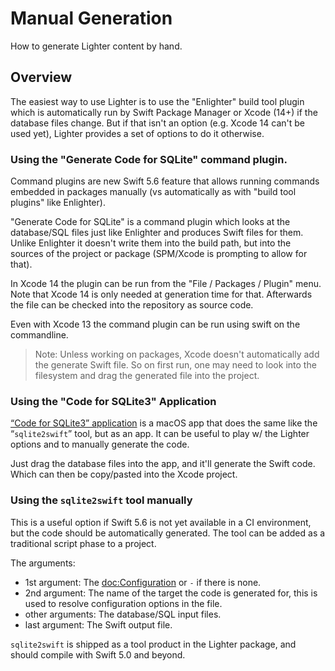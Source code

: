 # Manual Generation

How to generate Lighter content by hand.

## Overview

The easiest way to use Lighter is to use the "Enlighter" build tool plugin
which is automatically run by Swift Package Manager or Xcode (14+) if the
database files change.
But if that isn't an option (e.g. Xcode 14 can't be used yet), Lighter
provides a set of options to do it otherwise.


### Using the "Generate Code for SQLite" command plugin.

Command plugins are new Swift 5.6 feature that allows running commands embedded
in packages manually (vs automatically as with "build tool plugins" like 
Enlighter).

"Generate Code for SQLite" is a command plugin which looks at the database/SQL 
files just like Enlighter and produces Swift files for them. Unlike Enlighter
it doesn't write them into the build path, but into the sources of the project
or package (SPM/Xcode is prompting to allow for that).

In Xcode 14 the plugin can be run from the "File / Packages / Plugin" menu.
Note that Xcode 14 is only needed at generation time for that. Afterwards the
file can be checked into the repository as source code.

Even with Xcode 13 the command plugin can be run using swift on the commandline.

> Note: Unless working on packages, Xcode doesn't automatically add the
>       generate Swift file. 
>       So on first run, one may need to look into the filesystem and drag the
>       generated file into the project.


### Using the "Code for SQLite3" Application

[“Code for SQLite3” application](https://apps.apple.com/us/app/code-for-sqlite3/id1638111010)
is a macOS app that does the same like the “`sqlite2swift`” tool, but as an app.
It can be useful to play w/ the Lighter options and to manually generate the
code.

Just drag the database files into the app, and it'll generate the Swift code.
Which can then be copy/pasted into the Xcode project.


### Using the `sqlite2swift` tool manually

This is a useful option if Swift 5.6 is not yet available in a CI environment,
but the code should be automatically generated. The tool can be added as a
traditional script phase to a project.

The arguments:
- 1st argument:    The <doc:Configuration> or `-` if there is none.
- 2nd argument:    The name of the target the code is generated for, this is
                   used to resolve configuration options in the file.
- other arguments: The database/SQL input files.
- last argument:   The Swift output file.

`sqlite2swift` is shipped as a tool product in the Lighter package, and should
compile with Swift 5.0 and beyond.

